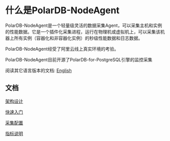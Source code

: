 # 什么是PolarDB-NodeAgent

PolarDB-NodeAgent是一个轻量级灵活的数据采集Agent，可以采集主机和实例的性能数据。它是一个插件化采集进程，运行在物理机或虚拟机上，可以采集该机器上所有实例（容器化和非容器化实例）的秒级性能数据和日志数据。

PolarDB-NodeAgent经受了阿里云线上真实环境的考验。

PolarDB-NodeAgent目前开源了PolarDB-for-PostgreSQL引擎的监控采集

阅读其它语言版本的文档: [English](README.md)

## 文档
[架构设计](CN/architecture.md)

[快速入门](CN/quickstart.md)

[采集配置](CN/configuration.md)

[指标说明](CN/metrics.md)

